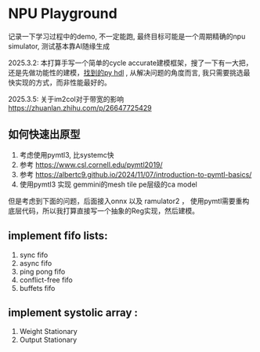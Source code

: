 # NPU Playground

记录一下学习过程中的demo, 不一定能跑, 最终目标可能是一个周期精确的npu simulator, 测试基本靠AI随缘生成

2025.3.2: 本打算手写一个简单的cycle accurate建模框架，搜了一下有一大把，还是先做功能性的建模，[找到的py hdl](https://www.reddit.com/r/FPGA/comments/w7ut22/choice_of_python_hdl_library/) , 从解决问题的角度而言, 我只需要挑选最快实现的方式，而非性能最好的。

2025.3.5: 关于im2col对于带宽的影响 https://zhuanlan.zhihu.com/p/26647725429


## 如何快速出原型
1. 考虑使用pymtl3, 比systemc快
1. 参考 https://www.csl.cornell.edu/pymtl2019/
1. 参考 https://albertc9.github.io/2024/11/07/introduction-to-pymtl-basics/
1. 使用pymtl3 实现 gemmini的mesh tile pe层级的ca model

但是考虑到下面的问题，后面接入onnx 以及 ramulator2 ， 使用pymtl需要重构底层代码，所以我打算直接写一个抽象的Reg实现，然后建模。

## implement fifo lists:

1. sync fifo
1. async fifo
1. ping pong fifo
1. conflict-free fifo
1. buffets fifo


## implement systolic array :

1. Weight Stationary
1. Output Stationary

